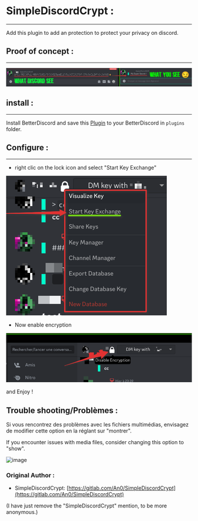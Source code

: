 # SimpleDiscordCrypt :
------------
Add this plugin to add an protection to protect your privacy on discord.

## Proof of concept :
------------
![Screenshot](Screenshot.png)

## install :
------------
Install BetterDiscord and save this [Plugin](https://raw.githubusercontent.com/s4dic/SimpleDiscordCrypt/main/SimpleDiscordCryptLoader.plugin.js) to your BetterDiscord in `plugins` folder.

## Configure :
------------
* right clic on the lock icon and select "Start Key Exchange"

![Screenshot3](data/ScreenShoot3.png)

* Now enable encryption

![Screenshot2](data/ScreenShoot2.png)

and Enjoy !

## Trouble shooting/Problèmes :
Si vous rencontrez des problèmes avec les fichiers multimédias, envisagez de modifier cette option en la réglant sur "montrer".

If you encounter issues with media files, consider changing this option to "show".

![image](https://github.com/user-attachments/assets/834879d8-f056-4961-99f3-a8df40927509)


### Original Author :
* SimpleDiscordCrypt: [https://gitlab.com/An0/SimpleDiscordCrypt](https://gitlab.com/An0/SimpleDiscordCrypt)

(I have just remove the "SimpleDiscordCrypt" mention, to be more anonymous.)
